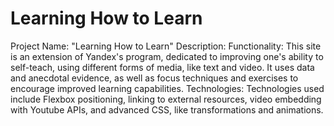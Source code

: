 # Learning How to Learn

Project Name: "Learning How to Learn"
Description:
    Functionality: 
        This site is an extension of Yandex's program, dedicated to improving one's ability to self-teach, using different forms of media, like text and video. It uses data and anecdotal evidence, as well as focus techniques and exercises to encourage improved learning capabilities. 
    Technologies:
        Technologies used include Flexbox positioning, linking to external resources, video embedding with Youtube APIs, and advanced CSS, like transformations and animations.
